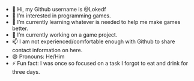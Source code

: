 - 👋 Hi, my Github username is @Lokedf
- 👀 I’m interested in programming games.
- 🌱 I’m currently learning whatever is needed to help me make games better.
- 💞️ I’m currently working on a game project.
- 📫 I am not experienced/comfortable enough with Github to share contact information on here.
- 😄 Pronouns: He/Him
- ⚡ Fun fact: I was once so focused on a task I forgot to eat and drink for three days.

<!---
Lokedf/Lokedf is a ✨ special ✨ repository because its `README.md` (this file) appears on your GitHub profile.
You can click the Preview link to take a look at your changes.
--->
